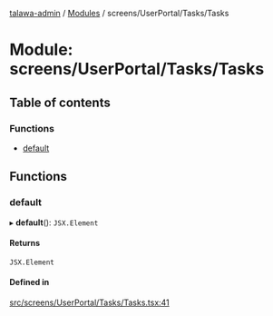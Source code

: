 [talawa-admin](../README.md) / [Modules](../modules.md) / screens/UserPortal/Tasks/Tasks

# Module: screens/UserPortal/Tasks/Tasks

## Table of contents

### Functions

- [default](screens_UserPortal_Tasks_Tasks.md#default)

## Functions

### default

▸ **default**(): `JSX.Element`

#### Returns

`JSX.Element`

#### Defined in

[src/screens/UserPortal/Tasks/Tasks.tsx:41](https://github.com/chandel-aman/talawa-admin/blob/45920a7/src/screens/UserPortal/Tasks/Tasks.tsx#L41)
